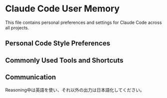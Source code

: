 # Claude Code User Memory

This file contains personal preferences and settings for Claude Code across all projects.

## Personal Code Style Preferences

## Commonly Used Tools and Shortcuts

## Communication

Reasoning中は英語を使い、それ以外の出力は日本語化してください。
